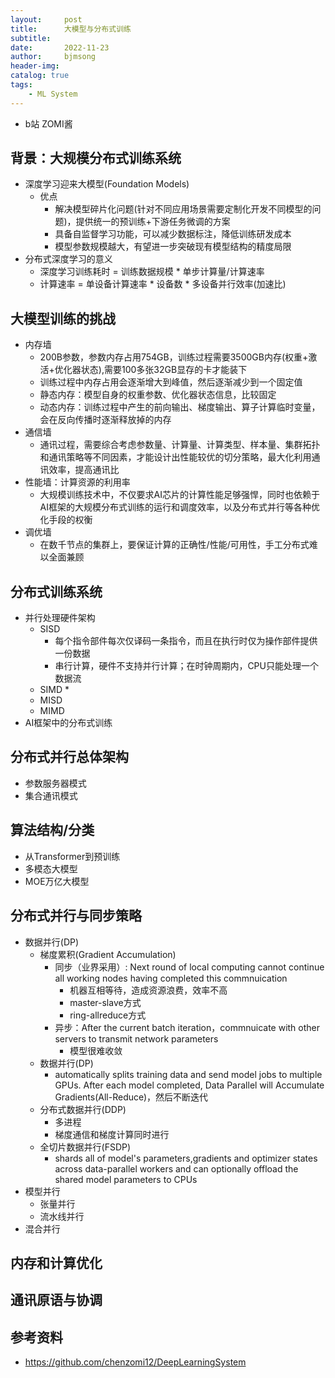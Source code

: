 ```yaml
---
layout:     post
title:      大模型与分布式训练
subtitle:   
date:       2022-11-23
author:     bjmsong
header-img: 
catalog: true
tags:
    - ML System
---
```

- b站 ZOMI酱

## 背景：大规模分布式训练系统
- 深度学习迎来大模型(Foundation Models)
    + 优点
        * 解决模型碎片化问题(针对不同应用场景需要定制化开发不同模型的问题)，提供统一的预训练+下游任务微调的方案
        * 具备自监督学习功能，可以减少数据标注，降低训练研发成本
        * 模型参数规模越大，有望进一步突破现有模型结构的精度局限
- 分布式深度学习的意义
    + 深度学习训练耗时 = 训练数据规模 \* 单步计算量/计算速率
    + 计算速率 = 单设备计算速率 \* 设备数 \* 多设备并行效率(加速比)

## 大模型训练的挑战
- 内存墙
    + 200B参数，参数内存占用754GB，训练过程需要3500GB内存(权重+激活+优化器状态),需要100多张32GB显存的卡才能装下
    + 训练过程中内存占用会逐渐增大到峰值，然后逐渐减少到一个固定值
    + 静态内存：模型自身的权重参数、优化器状态信息，比较固定
    + 动态内存：训练过程中产生的前向输出、梯度输出、算子计算临时变量，会在反向传播时逐渐释放掉的内存
- 通信墙
    + 通讯过程，需要综合考虑参数量、计算量、计算类型、样本量、集群拓扑和通讯策略等不同因素，才能设计出性能较优的切分策略，最大化利用通讯效率，提高通讯比
- 性能墙：计算资源的利用率
    + 大规模训练技术中，不仅要求AI芯片的计算性能足够强悍，同时也依赖于AI框架的大规模分布式训练的运行和调度效率，以及分布式并行等各种优化手段的权衡 
- 调优墙
    + 在数千节点的集群上，要保证计算的正确性/性能/可用性，手工分布式难以全面兼顾

## 分布式训练系统
- 并行处理硬件架构
    + SISD
        * 每个指令部件每次仅译码一条指令，而且在执行时仅为操作部件提供一份数据
        * 串行计算，硬件不支持并行计算；在时钟周期内，CPU只能处理一个数据流
    + SIMD
        * 
    + MISD
    + MIMD
- AI框架中的分布式训练

## 分布式并行总体架构
- 参数服务器模式
- 集合通讯模式

## 算法结构/分类
- 从Transformer到预训练
- 多模态大模型
- MOE万亿大模型

## 分布式并行与同步策略
- 数据并行(DP)
    + 梯度累积(Gradient Accumulation)
        * 同步（业界采用）: Next round of local computing cannot continue all working nodes having completed this commnuication
            - 机器互相等待，造成资源浪费，效率不高
            - master-slave方式
            - ring-allreduce方式
        * 异步：After the current batch iteration，commnuicate with other servers to transmit network parameters
            - 模型很难收敛  
    + 数据并行(DP)
        * automatically splits training data and send model jobs to multiple GPUs. After each model completed, Data Parallel will Accumulate Gradients(All-Reduce)，然后不断迭代
    + 分布式数据并行(DDP)
        * 多进程
        * 梯度通信和梯度计算同时进行
    + 全切片数据并行(FSDP)
        * shards all of model's parameters,gradients and optimizer states across data-parallel workers and can optionally offload the shared model parameters to CPUs
- 模型并行
    + 张量并行
    + 流水线并行
- 混合并行

## 内存和计算优化


## 通讯原语与协调


## 参考资料
- https://github.com/chenzomi12/DeepLearningSystem



